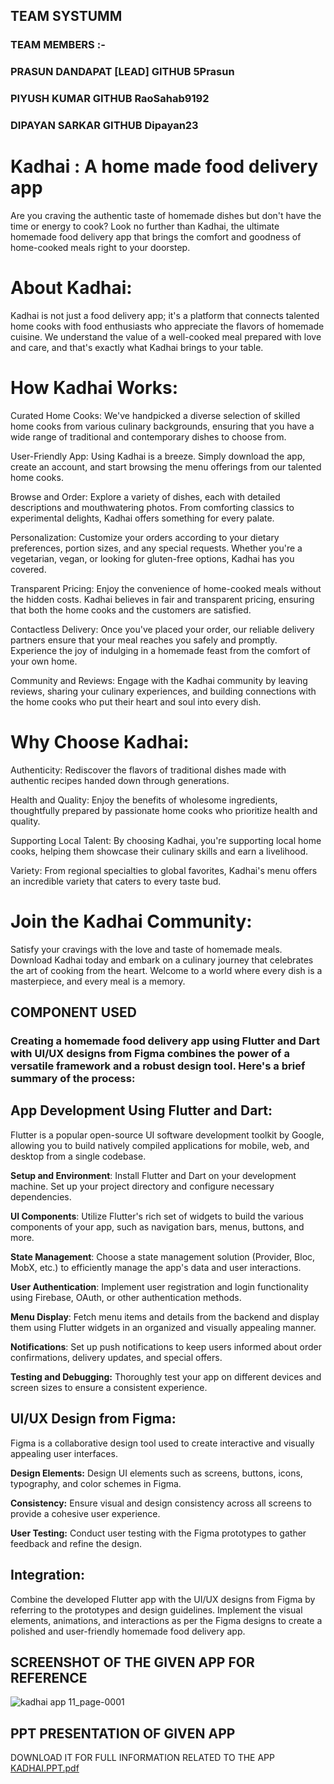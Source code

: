 ## TEAM SYSTUMM
### TEAM MEMBERS :-
### PRASUN DANDAPAT [LEAD] GITHUB 5Prasun
### PIYUSH KUMAR GITHUB RaoSahab9192
### DIPAYAN SARKAR GITHUB Dipayan23

# Kadhai : A home made food delivery app

Are you craving the authentic taste of homemade dishes but don't have the time or energy to cook? Look no further than Kadhai, the ultimate homemade food delivery app that brings the comfort and goodness of home-cooked meals right to your doorstep.

# About Kadhai:
Kadhai is not just a food delivery app; it's a platform that connects talented home cooks with food enthusiasts who appreciate the flavors of homemade cuisine. We understand the value of a well-cooked meal prepared with love and care, and that's exactly what Kadhai brings to your table.

# How Kadhai Works:

Curated Home Cooks: We've handpicked a diverse selection of skilled home cooks from various culinary backgrounds, ensuring that you have a wide range of traditional and contemporary dishes to choose from.

User-Friendly App: Using Kadhai is a breeze. Simply download the app, create an account, and start browsing the menu offerings from our talented home cooks.

Browse and Order: Explore a variety of dishes, each with detailed descriptions and mouthwatering photos. From comforting classics to experimental delights, Kadhai offers something for every palate.

Personalization: Customize your orders according to your dietary preferences, portion sizes, and any special requests. Whether you're a vegetarian, vegan, or looking for gluten-free options, Kadhai has you covered.

Transparent Pricing: Enjoy the convenience of home-cooked meals without the hidden costs. Kadhai believes in fair and transparent pricing, ensuring that both the home cooks and the customers are satisfied.

Contactless Delivery: Once you've placed your order, our reliable delivery partners ensure that your meal reaches you safely and promptly. Experience the joy of indulging in a homemade feast from the comfort of your own home.

Community and Reviews: Engage with the Kadhai community by leaving reviews, sharing your culinary experiences, and building connections with the home cooks who put their heart and soul into every dish.

# Why Choose Kadhai:

Authenticity: Rediscover the flavors of traditional dishes made with authentic recipes handed down through generations.

Health and Quality: Enjoy the benefits of wholesome ingredients, thoughtfully prepared by passionate home cooks who prioritize health and quality.

Supporting Local Talent: By choosing Kadhai, you're supporting local home cooks, helping them showcase their culinary skills and earn a livelihood.

Variety: From regional specialties to global favorites, Kadhai's menu offers an incredible variety that caters to every taste bud.

# Join the Kadhai Community:
Satisfy your cravings with the love and taste of homemade meals. Download Kadhai today and embark on a culinary journey that celebrates the art of cooking from the heart. Welcome to a world where every dish is a masterpiece, and every meal is a memory.

## COMPONENT USED

### Creating a homemade food delivery app using Flutter and Dart with UI/UX designs from Figma combines the power of a versatile framework and a robust design tool. Here's a brief summary of the process:

## App Development Using Flutter and Dart:
Flutter is a popular open-source UI software development toolkit by Google, allowing you to build natively compiled applications for mobile, web, and desktop from a single codebase.

**Setup and Environment**: Install Flutter and Dart on your development machine. Set up your project directory and configure necessary dependencies.

**UI Components**: Utilize Flutter's rich set of widgets to build the various components of your app, such as navigation bars, menus, buttons, and more.

**State Management**: Choose a state management solution (Provider, Bloc, MobX, etc.) to efficiently manage the app's data and user interactions.

**User Authentication**: Implement user registration and login functionality using Firebase, OAuth, or other authentication methods.

**Menu Display**: Fetch menu items and details from the backend and display them using Flutter widgets in an organized and visually appealing manner.


**Notifications**: Set up push notifications to keep users informed about order confirmations, delivery updates, and special offers.

**Testing and Debugging:** Thoroughly test your app on different devices and screen sizes to ensure a consistent experience.

## UI/UX Design from Figma:
Figma is a collaborative design tool used to create interactive and visually appealing user interfaces.

**Design Elements:** Design UI elements such as screens, buttons, icons, typography, and color schemes in Figma.

**Consistency:** Ensure visual and design consistency across all screens to provide a cohesive user experience.

**User Testing:** Conduct user testing with the Figma prototypes to gather feedback and refine the design.

## Integration:
Combine the developed Flutter app with the UI/UX designs from Figma by referring to the prototypes and design guidelines. Implement the visual elements, animations, and interactions as per the Figma designs to create a polished and user-friendly homemade food delivery app.

## SCREENSHOT OF THE GIVEN APP FOR REFERENCE
![kadhai app 11_page-0001](https://github.com/Dipayan23/Kadhai.../assets/129957226/acec68e7-4172-43b9-b867-bb46de42d2f1)


## PPT PRESENTATION OF GIVEN APP 
DOWNLOAD IT FOR FULL INFORMATION RELATED TO THE APP 
[KADHAI.PPT.pdf](https://github.com/Dipayan23/Kadhai.../files/12454163/KADHAI.PPT.pdf)


